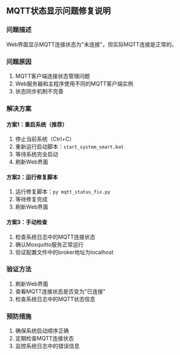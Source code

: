 
## MQTT状态显示问题修复说明

### 问题描述
Web界面显示MQTT连接状态为"未连接"，但实际MQTT连接是正常的。

### 问题原因
1. MQTT客户端连接状态管理问题
2. Web服务器和主程序使用不同的MQTT客户端实例
3. 状态同步机制不完善

### 解决方案

#### 方案1：重启系统（推荐）
1. 停止当前系统（Ctrl+C）
2. 重新运行启动脚本：`start_system_smart.bat`
3. 等待系统完全启动
4. 刷新Web界面

#### 方案2：运行修复脚本
1. 运行修复脚本：`py mqtt_status_fix.py`
2. 等待修复完成
3. 刷新Web界面

#### 方案3：手动检查
1. 检查系统日志中的MQTT连接状态
2. 确认Mosquitto服务正常运行
3. 验证配置文件中的broker地址为localhost

### 验证方法
1. 刷新Web界面
2. 查看MQTT连接状态是否变为"已连接"
3. 检查系统日志中的MQTT状态信息

### 预防措施
1. 确保系统启动顺序正确
2. 定期检查MQTT连接状态
3. 监控系统日志中的错误信息
